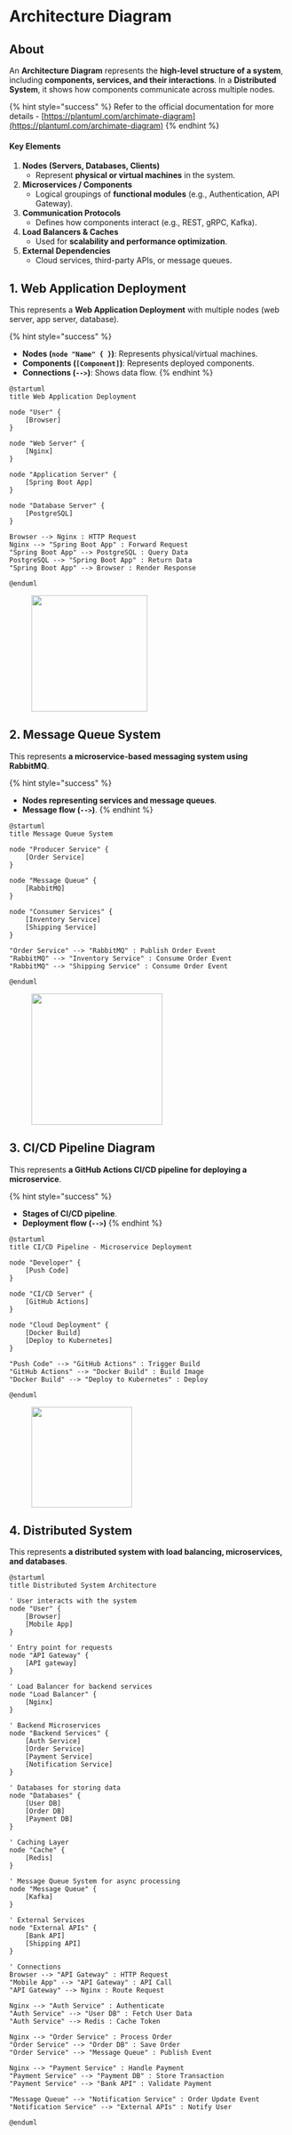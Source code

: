# Architecture Diagram

## About

An **Architecture Diagram** represents the **high-level structure of a system**, including **components, services, and their interactions**. In a **Distributed System**, it shows how components communicate across multiple nodes.

{% hint style="success" %}
Refer to the official documentation for more details - [https://plantuml.com/archimate-diagram](https://plantuml.com/archimate-diagram)
{% endhint %}

#### **Key Elements**

1. **Nodes (Servers, Databases, Clients)**&#x20;
   * Represent **physical or virtual machines** in the system.
2. **Microservices / Components**&#x20;
   * Logical groupings of **functional modules** (e.g., Authentication, API Gateway).
3. **Communication Protocols**&#x20;
   * Defines how components interact (e.g., REST, gRPC, Kafka).
4. **Load Balancers & Caches**&#x20;
   * Used for **scalability and performance optimization**.
5. **External Dependencies**&#x20;
   * Cloud services, third-party APIs, or message queues.

## 1. Web Application Deployment

This represents a **Web Application Deployment** with multiple nodes (web server, app server, database).

{% hint style="success" %}
* **Nodes (`node "Name" { }`)**: Represents physical/virtual machines.
* **Components (`[Component]`)**: Represents deployed components.
* **Connections (`-->`)**: Shows data flow.
{% endhint %}

```plant-uml
@startuml
title Web Application Deployment

node "User" {
    [Browser]
}

node "Web Server" {
    [Nginx]
}

node "Application Server" {
    [Spring Boot App]
}

node "Database Server" {
    [PostgreSQL]
}

Browser --> Nginx : HTTP Request
Nginx --> "Spring Boot App" : Forward Request
"Spring Boot App" --> PostgreSQL : Query Data
PostgreSQL --> "Spring Boot App" : Return Data
"Spring Boot App" --> Browser : Render Response

@enduml
```

<figure><img src="../../../../../.gitbook/assets/plantuml-deployment-diagram-1.png" alt="" width="209"><figcaption></figcaption></figure>

## **2. Message Queue System**

This represents **a microservice-based messaging system using RabbitMQ**.

{% hint style="success" %}
* **Nodes representing services and message queues**.
* **Message flow (`-->`)**.
{% endhint %}

```plant-uml
@startuml
title Message Queue System

node "Producer Service" {
    [Order Service]
}

node "Message Queue" {
    [RabbitMQ]
}

node "Consumer Services" {
    [Inventory Service]
    [Shipping Service]
}

"Order Service" --> "RabbitMQ" : Publish Order Event
"RabbitMQ" --> "Inventory Service" : Consume Order Event
"RabbitMQ" --> "Shipping Service" : Consume Order Event

@enduml
```

<figure><img src="../../../../../.gitbook/assets/plantuml-architecture-diagram-1.png" alt="" width="236"><figcaption></figcaption></figure>

## **3. CI/CD Pipeline Diagram**

This represents **a GitHub Actions CI/CD pipeline for deploying a microservice**.

{% hint style="success" %}
* **Stages of CI/CD pipeline**.
* **Deployment flow (`-->`)**
{% endhint %}

```plant-uml
@startuml
title CI/CD Pipeline - Microservice Deployment

node "Developer" {
    [Push Code]
}

node "CI/CD Server" {
    [GitHub Actions]
}

node "Cloud Deployment" {
    [Docker Build]
    [Deploy to Kubernetes]
}

"Push Code" --> "GitHub Actions" : Trigger Build
"GitHub Actions" --> "Docker Build" : Build Image
"Docker Build" --> "Deploy to Kubernetes" : Deploy

@enduml
```

<figure><img src="../../../../../.gitbook/assets/plantuml-architecture-diagram-2.png" alt="" width="181"><figcaption></figcaption></figure>

## **4. Distributed System**

This represents **a distributed system with load balancing, microservices, and databases**.

```plant-uml
@startuml
title Distributed System Architecture

' User interacts with the system
node "User" {
    [Browser]
    [Mobile App]
}

' Entry point for requests
node "API Gateway" {
    [API gateway]
}

' Load Balancer for backend services
node "Load Balancer" {
    [Nginx]
}

' Backend Microservices
node "Backend Services" {
    [Auth Service]
    [Order Service]
    [Payment Service]
    [Notification Service]
}

' Databases for storing data
node "Databases" {
    [User DB]
    [Order DB]
    [Payment DB]
}

' Caching Layer
node "Cache" {
    [Redis]
}

' Message Queue System for async processing
node "Message Queue" {
    [Kafka]
}

' External Services
node "External APIs" {
    [Bank API]
    [Shipping API]
}

' Connections
Browser --> "API Gateway" : HTTP Request
"Mobile App" --> "API Gateway" : API Call
"API Gateway" --> Nginx : Route Request

Nginx --> "Auth Service" : Authenticate
"Auth Service" --> "User DB" : Fetch User Data
"Auth Service" --> Redis : Cache Token

Nginx --> "Order Service" : Process Order
"Order Service" --> "Order DB" : Save Order
"Order Service" --> "Message Queue" : Publish Event

Nginx --> "Payment Service" : Handle Payment
"Payment Service" --> "Payment DB" : Store Transaction
"Payment Service" --> "Bank API" : Validate Payment

"Message Queue" --> "Notification Service" : Order Update Event
"Notification Service" --> "External APIs" : Notify User

@enduml
```

<figure><img src="../../../../../.gitbook/assets/plantuml-architecture-diagram-3.png" alt=""><figcaption></figcaption></figure>







